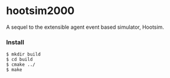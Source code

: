 hootsim2000
===========

A sequel to the extensible agent event based simulator, Hootsim.

### Install

    $ mkdir build
    $ cd build
    $ cmake ../
    $ make
